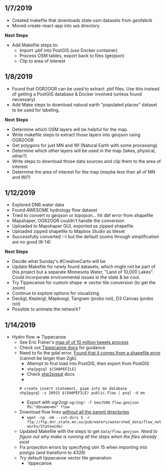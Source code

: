 ## 1/7/2019  
- Created makefile that downloads state osm datasets from geofabrik
- Moved create-react-app into `web` directory

**Next Steps**
- Add Makefile steps to:
  - Import .pbf into PostGIS (use Docker container)
  - Process OSM tables, export back to files (geojson)
  - Clip to area of interest  

## 1/8/2019
- Found that OGR2OGR can be used to extract .pbf files.  Use this instead of getting a PostGIS database & Docker involved (unless found necessary)  
- Add Make steps to download natural earth "populated places" dataset to be used for labeling.  

**Next Steps**
- Determine which OSM layers will be helpful for the map.  
- Write makefile steps to extract those layers into geojson using OGR2OGR
- Get polygons for just MN and WI (Natural Earth with some processing)
- Determine which other layers will be used in the map (lakes, physical, other?)
- Write steps to download those data sources and clip them to the area of interest
- Determine the area of interest for the map (maybe less than all of MN and WI?)


## 1/12/2019
- Explored DNR water data
- Found AWESOME hydrology flow dataset
- Tried to convert to geojson or topojson... hit dbf error from shapefile
- Mapshaper, OGR2OGR couldn't handle the conversion
- Uploaded to Mapshaper GUI, exported as zipped shapefile
- Uploaded zipped shapefile to Mapbox Studio as tileset
- Successfully converted :-)  but the default zooms through simplification are no good (8-14)

**Next Steps**
- Decide what Sunday's #CreativeCarto will be
- Update Makefile for newly found datasets, which might not be part of this project but a separate Minnesota Water, "Land of 10,000 Lakes".  Could incorporate environmental issues in the state & be cool.
- Try Tippecanoe for custom shape => vector tile conversion (to get the zoom)
- Continue to explore options for visualizing
 - Deckgl, Keplergl, Mapboxgl, Tangram (probs not), D3 Canvas (probs not)
 - Possible to animate the network?

 ## 1/14/2019
 - Hydro flow => Tippecanoe
    - See Eric Fisher's [map of of 10 million tweets process](https://blog.mapbox.com/making-the-most-detailed-tweet-map-ever-b54da237c5ac)
    - Check out [Tippecanoe docs](https://github.com/mapbox/tippecanoe) for guidance
    - Need to fix the gdal error.  [Found that it comes from a shapefile error](https://github.com/OSGeo/gdal/issues/937) (cannot be larger than 2gb).  
      - Attempt to first load into PostGIS, then export from PostGIS
      - `shp2pgsql ${SHAPEFILE}`
      - Check [shp2pgsql](http://www.bostongis.com/pgsql2shp_shp2pgsql_quickguide_20.bqg) docs
      - 
      ```shell
      # create insert statement, pipe into mn database
      shp2pgsql -s 26915 $(SHAPEFILE) public.flow | psql -d mn
      ```
      - Export with ogr2ogr `ogr2ogr -f GeoJSON flow.geojson PG:"dbname=mn" flow`
    - Download flow lines [without all the parent directories](https://superuser.com/questions/389168/wget-download-all-files-but-not-preceding-folders)
        - `wget -np -nH --cut-dirs 5 -r ftp://ftp.dnr.state.mn.us/pub/waters/watershed_data/flow_networks/Statewide/`
    - Updated Makefile with the steps to get `data/flow.geojson`.  *Need to figure out why make is running all the steps when the files already exist*
    - Fix projection errors by specifying utm 15 when importing into postgis (and transform to 4326)
    - Try default tippecanoe vector tile generation
      - `tippecanoe